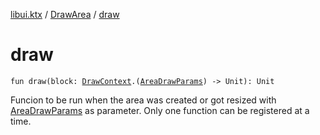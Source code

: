 [libui.ktx](../README.md) / [DrawArea](README.md) / [draw](draw.md)

# draw

`fun draw(block: `[`DrawContext`](../-draw-context.md)`.(`[`AreaDrawParams`](../-area-draw-params.md)`) -> Unit): Unit`

Funcion to be run when the area was created or got resized with [AreaDrawParams](../-area-draw-params.md) as parameter.
Only one function can be registered at a time.

